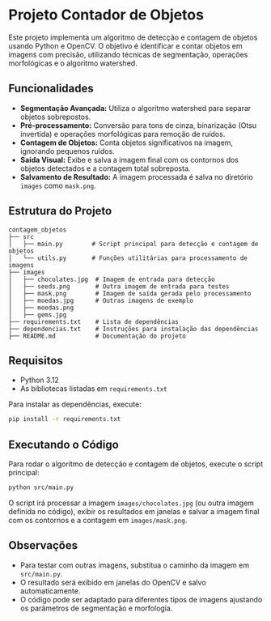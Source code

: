 # Projeto Contador de Objetos

Este projeto implementa um algoritmo de detecção e contagem de objetos usando Python e OpenCV. O objetivo é identificar e contar objetos em imagens com precisão, utilizando técnicas de segmentação, operações morfológicas e o algoritmo watershed.

## Funcionalidades

- **Segmentação Avançada:** Utiliza o algoritmo watershed para separar objetos sobrepostos.
- **Pré-processamento:** Conversão para tons de cinza, binarização (Otsu invertida) e operações morfológicas para remoção de ruídos.
- **Contagem de Objetos:** Conta objetos significativos na imagem, ignorando pequenos ruídos.
- **Saída Visual:** Exibe e salva a imagem final com os contornos dos objetos detectados e a contagem total sobreposta.
- **Salvamento de Resultado:** A imagem processada é salva no diretório `images` como `mask.png`.

## Estrutura do Projeto

```
contagem_objetos
├── src
│   ├── main.py        # Script principal para detecção e contagem de objetos
│   └── utils.py       # Funções utilitárias para processamento de imagens
├── images
│   ├── chocolates.jpg  # Imagem de entrada para detecção
│   ├── seeds.png       # Outra imagem de entrada para testes
│   ├── mask.png        # Imagem de saída gerada pelo processamento
│   ├── moedas.jpg      # Outras imagens de exemplo
│   ├── moedas.png
│   ├── gems.jpg
├── requirements.txt    # Lista de dependências
├── dependencias.txt    # Instruções para instalação das dependências
├── README.md           # Documentação do projeto
```

## Requisitos

- Python 3.12
- As bibliotecas listadas em `requirements.txt`

Para instalar as dependências, execute:

```bash
pip install -r requirements.txt
```

## Executando o Código

Para rodar o algoritmo de detecção e contagem de objetos, execute o script principal:

```bash
python src/main.py
```

O script irá processar a imagem `images/chocolates.jpg` (ou outra imagem definida no código), exibir os resultados em janelas e salvar a imagem final com os contornos e a contagem em `images/mask.png`.

## Observações

- Para testar com outras imagens, substitua o caminho da imagem em `src/main.py`.
- O resultado será exibido em janelas do OpenCV e salvo automaticamente.
- O código pode ser adaptado para diferentes tipos de imagens ajustando os parâmetros de segmentação e morfologia.